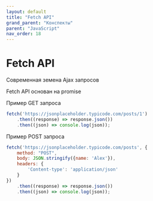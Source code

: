 ```yaml
---
layout: default
title: "Fetch API"
grand_parent: "Конспекты"
parent: "JavaScript"
nav_order: 18
---
```


# Fetch API

Современная земена Ajax запросов

Fetch API основан на promise

Пример GET запроса

```javascript
fetch('https://jsonplaceholder.typicode.com/posts/1')
    .then((response) => response.json())
    .then((json) => console.log(json));
```

Пример POST запроса

```javascript
fetch('https://jsonplaceholder.typicode.com/posts', {
    method: "POST",
    body: JSON.stringify({name: 'Alex'}),
    headers: {
        'Content-type': 'application/json'
    }
})
    .then((response) => response.json())
    .then((json) => console.log(json));
```